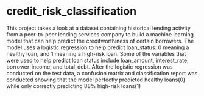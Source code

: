 # credit_risk_classification
This project takes a look at a dataset containing historical lending activity from a peer-to-peer lending services company to build a machine learning model that can help predict the creditworthiness of certain borrowers. 
The model uses a logistic regression to help predict loan_status: 0 meaning a healthy loan, and 1 meaning a high-risk loan. Some of the variables that were used to help predict loan status include loan_amount, interest_rate, borrower-income, and total_debt. 
After the logistic regression was conducted on the test data, a confusion matrix and classification report was conducted showing that the model perfectly predicted healthy loans(0) while only correctly predicting 88% high-risk loans(1)